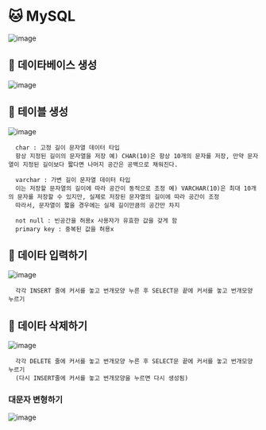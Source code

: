 # 🐱 MySQL
![image](https://github.com/hyejin192/MySQL/assets/129017064/f91ff445-fd4d-403f-8b5b-f841a049837d)

## 🍒 데이타베이스 생성
![image](https://github.com/hyejin192/MySQL/assets/129017064/50bf2aef-a102-4109-9e4d-6fe3fbcedafd)

## 🐨 테이블 생성
![image](https://github.com/hyejin192/MySQL/assets/129017064/b284505f-e61e-473a-a64d-a2cd26ba0538)

      char : 고정 길이 문자열 데이터 타입 
      항상 지정된 길이의 문자열을 저장 예) CHAR(10)은 항상 10개의 문자를 저장, 만약 문자열이 지정된 길이보다 짧다면 나머지 공간은 공백으로 채워진다.
      
      varchar : 가변 길이 문자열 데이터 타입 
      이는 저장할 문자열의 길이에 따라 공간이 동적으로 조정 예) VARCHAR(10)은 최대 10개의 문자를 저장할 수 있지만, 실제로 저장된 문자열의 길이에 따라 공간이 조정
      따라서, 문자열이 짧을 경우에는 실제 길이만큼의 공간만 차지
      
      not null : 빈공간을 허용x 사용자가 유효한 값을 갖게 함
      primary key : 중복된 값을 허용x

## 🎱 데이타 입력하기
![image](https://github.com/hyejin192/MySQL/assets/129017064/51d008d7-4a6d-42c1-a664-9342da775e25)

      각각 INSERT 줄에 커서를 놓고 번개모양 누른 후 SELECT문 끝에 커서를 놓고 번개모양 누르기
      
## 🐤 데이타 삭제하기
![image](https://github.com/hyejin192/MySQL/assets/129017064/81391f80-bfb6-464e-9dc9-6e4d023a74f1)

      각각 DELETE 줄에 커서를 놓고 번개모양 누른 후 SELECT문 끝에 커서를 놓고 번개모양 누르기
      (다시 INSERT줄에 커서를 놓고 번개모양을 누르면 다시 생성됨)
### 대문자 변형하기      
![image](https://github.com/hyejin192/MySQL/assets/129017064/7fb915cd-9943-4bdf-a88a-55e838714662)



